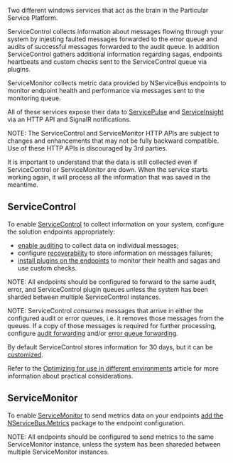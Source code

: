 Two different windows services that act as the brain in the Particular Service Platform.

ServiceControl collects information about messages flowing through your system by injesting faulted messages forwarded to the error queue and audits of successful messages forwarded to the audit queue. In addition ServiceControl gathers additional information regarding sagas, endpoints heartbeats and custom checks sent to the ServiceControl queue via plugins. 

ServiceMonitor collects metric data provided by NServiceBus endpoints to monitor endpoint health and performance via messages sent to the monitoring queue.

All of these services expose their data to [ServicePulse](/servicepulse) and [ServiceInsight](/serviceinsight) via an HTTP API and SignalR notifications.

NOTE: The ServiceControl and ServiceMonitor HTTP APIs are subject to changes and enhancements that may not be fully backward compatible. Use of these HTTP APIs is discouraged by 3rd parties.

It is important to understand that the data is still collected even if ServiceControl or ServiceMonitor are down. When the service starts working again, it will process all the information that was saved in the meantime.

## ServiceControl

To enable [ServiceControl](/servicecontrol) to collect information on your system, configure the solution endpoints appropriately:

 * [enable auditing](/nservicebus/operations/auditing.md) to collect data on individual messages;
 * configure [recoverability](/nservicebus/recoverability) to store information on messages failures;
 * [install plugins on the endpoints](/servicecontrol/plugins/) to monitor their health and sagas and use custom checks.

NOTE: All endpoints should be configured to forward to the same audit, error, and ServiceControl plugin queues unless the system has been sharded between multiple ServiceControl instances.

NOTE: ServiceControl _consumes_ messages that arrive in either the configured audit or error queues, i.e. it removes those messages from the queues. If a copy of those messages is required for further processing, configure [audit forwarding](/servicecontrol/creating-config-file.md#transport-servicecontrolforwardauditmessages) and/or [error queue forwarding](/servicecontrol/creating-config-file.md#transport-servicecontrolforwarderrormessages).

By default ServiceControl stores information for 30 days, but it can be [customized](/servicecontrol/creating-config-file.md).

Refer to the [Optimizing for use in different environments](/servicecontrol/servicecontrol-in-practice.md) article for more information about practical considerations.

## ServiceMonitor

To enable [ServiceMonitor](/servicecontrol) to send metrics data on your endpoints [add the NServiceBus.Metrics](https://docs.particular.net/nservicebus/operations/metrics) package to the endpoint configuration.

NOTE: All endpoints should be configured to send metrics to the same ServiceMonitor instance, unless the system has been shareded between multiple ServiceMonitor instances.
